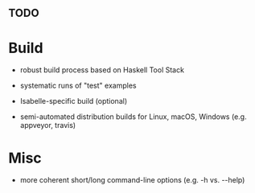 ## TODO ##

# Build #

* robust build process based on Haskell Tool Stack

* systematic runs of "test" examples

* Isabelle-specific build (optional)

* semi-automated distribution builds for Linux, macOS, Windows
  (e.g. appveyor, travis)


# Misc #

* more coherent short/long command-line options (e.g. -h vs. --help)
